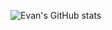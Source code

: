 ![Evan's GitHub stats](https://github-readme-stats.vercel.app/api?username=EvanEnev&show_icons=true&theme=radical)
